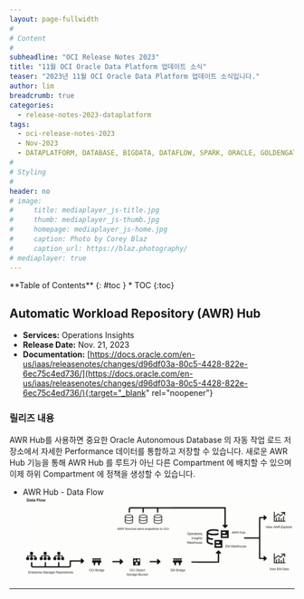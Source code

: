 ```yaml
---
layout: page-fullwidth
#
# Content
#
subheadline: "OCI Release Notes 2023"
title: "11월 OCI Oracle Data Platform 업데이트 소식"
teaser: "2023년 11월 OCI Oracle Data Platform 업데이트 소식입니다."
author: lim
breadcrumb: true
categories:
  - release-notes-2023-dataplatform
tags:
  - oci-release-notes-2023
  - Nov-2023
  - DATAPLATFORM, DATABASE, BIGDATA, DATAFLOW, SPARK, ORACLE, GOLDENGATE
#
# Styling
#
header: no
# image:
#     title: mediaplayer_js-title.jpg
#     thumb: mediaplayer_js-thumb.jpg
#     homepage: mediaplayer_js-home.jpg
#     caption: Photo by Corey Blaz
#     caption_url: https://blaz.photography/
# mediaplayer: true
---
```


<div class="panel radius" markdown="1">
**Table of Contents**
{: #toc }
*  TOC
{:toc}
</div>

## Automatic Workload Repository (AWR) Hub 
* **Services:** Operations Insights
* **Release Date:** Nov. 21, 2023
* **Documentation:** [https://docs.oracle.com/en-us/iaas/releasenotes/changes/d96df03a-80c5-4428-822e-6ec75c4ed736/](https://docs.oracle.com/en-us/iaas/releasenotes/changes/d96df03a-80c5-4428-822e-6ec75c4ed736/){:target="_blank" rel="noopener"}

### 릴리즈 내용
AWR Hub를 사용하면 중요한 Oracle Autonomous Database 의 자동 작업 로드 저장소에서 자세한 Performance 데이터를 통합하고 저장할 수 있습니다. 새로운 AWR Hub 기능을 통해 AWR Hub 를 루트가 아닌 다른 Compartment 에 배치할 수 있으며 이제 하위 Compartment 에 정책을 생성할 수 있습니다.

- AWR Hub - Data Flow
  ![AWR Hub](/assets/img/dataplatform/2023/release_note/202312/01_oci_awr_hub_data_flow.png)



---
